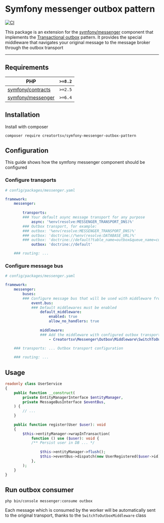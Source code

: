 # Symfony messenger outbox pattern

[![CI](https://github.com/creatortsv/symfony-messenger-outbox-pattern/actions/workflows/php.yml/badge.svg)](https://github.com/creatortsv/symfony-messenger-outbox-pattern/actions/workflows/php.yml)

This package is an extension for the [symfony/messenger](https://symfony.com/doc/current/components/messenger.html) component that implements the [Transactional outbox](https://microservices.io/patterns/data/transactional-outbox.html) pattern.
It provides the special middleware that navigates your original message to the message broker through the outbox transport

---
## Requirements
| PHP                                                                            | `>=8.2` |
|--------------------------------------------------------------------------------|---------|
| [symfony/contracts](https://symfony.com/doc/current/components/contracts.html) | `>=2.5` |
| [symfony/messenger](https://symfony.com/doc/current/components/messenger.html) | `>=6.4` |

## Installation

Install with composer
```shell
composer require creatortsv/symfony-messenger-outbox-pattern
```

## Configuration

This guide shows how the symfony messenger component should be configured

### Configure transports

```yaml
# config/packages/messenger.yaml

framework:
    messenger:
      
        transports:
        ### Your default async message transport for any purpose
            async: '%env(resolve:MESSENGER_TRANSPORT_DNS)%'
        ### Outbox transport, for example:
        ### outbox: '%env(resolve:MESSENGER_TRANSPORT_DNS)%'
        ### outbox: 'doctrine://%env(resolve:DATABASE_URL)%'
        ### outbox: 'doctrine://default?table_name=outbox&queue_name=custom'
            outbox: 'doctrine://default'

    ### routing: ...
```

### Configure message bus
```yaml
# config/packages/messenger.yaml

framework:
    messenger:
        buses:
        ### Configure message bus that will be used with middleware from this package
            event.bus:
            ### Default middlewares must be enabled
                default_middleware:
                    enabled: true
                    allow_no_handlers: true
          
                middleware:
                ### Add the middleware with configured outbox transport name
                    - Creatortsv\Messenger\Outbox\Middleware\SwitchToOutboxMiddleware: [ outbox ]
    
    ### transports: ... Outbox transport configuration

    ### routing: ...
```

## Usage

```php
readonly class UserService
{
    public function __construct(
        private EntityManagerInterface $entityManager,
        private MessageBusInterface $eventBus,
    ) {
        // ...
    }
    
    public function register(User $user): void
    {
        $this->entityManager->wrapInTransaction(
            function () use ($user): void {
            /** Persist user in DB ... */
            
                $this->entityManager->flush();
                $this->eventBus->dispatch(new UserRegistered($user->id));
            },
        );
    }
}
```

## Run outbox consumer
```shell
php bin/console messenger:consume outbox
```

Each message which is consumed by the worker will be automatically sent to the original transport, thanks to the `SwitchToOutboxMiddleware` class